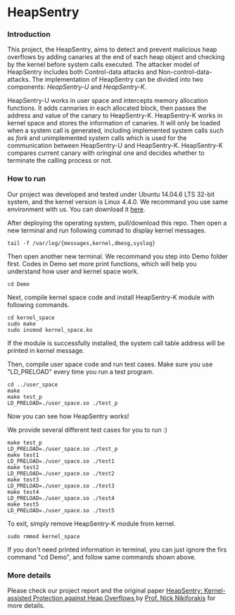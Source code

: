 # HeapSentry

### Introduction

This project, the HeapSentry, aims to detect and prevent malicious heap overflows by adding canaries at the end of each heap object and checking by the kernel before system calls executed. The attacker model of HeapSentry includes both Control-data attacks and Non-control-data-attacks. The implementation of HeapSentry can be divided into two components: *HeapSentry-U* and *HeapSentry-K*.

HeapSentry-U works in user space and intercepts memory allocation functions. It adds cannaries in each allocated block, then passes the address and value of the canary to HeapSentry-K. HeapSentry-K works in kernel space and stores the information of canaries. It will only be loaded when a system call is generated, including implemented system calls such as *fork* and unimplemented system calls which is used for the communication between HeapSentry-U and HeapSentry-K. HeapSentry-K compares current canary with oringinal one and decides whether to terminate the calling process or not.

### How to run

Our project was developed and tested under Ubuntu 14.04.6 LTS 32-bit system, and the kernel version is Linux 4.4.0. We recommand you use same environment with us. You can download it [here](http://releases.ubuntu.com/14.04/ubuntu-14.04.6-desktop-i386.iso).

After deploying the operating system, pull/download this repo. Then open a new terminal and run following commad to display kernel messages. 

```
tail -f /var/log/{messages,kernel,dmesg,syslog}
```

Then open another new terminal. We recommand you step into Demo folder first. Codes in  Demo set more print functions, which will help you understand how user and kernel space work. 

```
cd Demo
```

Next, compile kernel space code and install HeapSentry-K module with following commands.

```
cd kernel_space
sudo make
sudo insmod kernel_space.ko
```

If the module is successfully installed, the system call table address will be printed in kernel message.

Then, compile user space code and run test cases. Make sure you use "LD\_PRELOAD" every time you run a test program. 

```
cd ../user_space
make
make test_p
LD_PRELOAD=./user_space.so ./test_p
```

Now you can see how HeapSentry works!

We provide several different test cases for you to run :)

```
make test_p
LD_PRELOAD=./user_space.so ./test_p
make test1
LD_PRELOAD=./user_space.so ./test1
make test2
LD_PRELOAD=./user_space.so ./test2
make test3
LD_PRELOAD=./user_space.so ./test3
make test4
LD_PRELOAD=./user_space.so ./test4
make test5
LD_PRELOAD=./user_space.so ./test5
```

To exit, simply remove HeapSentry-K module from kernel.

```
sudo rmmod kernel_space
```

If you don't need printed information in terminal, you can just ignore the firs command "cd Demo", and follow same commands shown above.

### More details

Please check our project report and the original paper [HeapSentry: Kernel-assisted Protection against Heap Overflows ](https://www.securitee.org/files/heapsentry_dimva2013.pdf) by [Prof. Nick Nikiforakis](https://www.securitee.org) for more details. 

